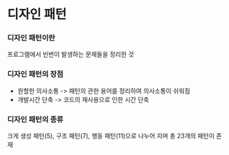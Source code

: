 # 디자인 패턴
### 디자인 패턴이란 
프로그램에서 빈번이 발생하는 문제들을 정리한 것

### 디자인 패턴의 장점
- 원할한 의사소통 -> 패턴의 관한 용어를 정리하여 의사소통이 쉬워짐
- 개발시간 단축 -> 코드의 재사용으로 인한 시간 단축

### 디자인 패턴의 종류
크게 생성 패턴(5), 구조 패턴(7), 행동 패턴(11)으로 나누어 지며 총 23개의 패턴이 존재 